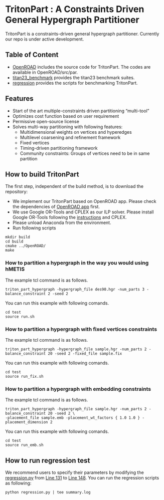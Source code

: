 # TritonPart : A Constraints Driven General Hypergraph Partitioner

TritonPart is a constraints-driven general hypergraph partitioner.
Currently our repo is under active development.


## Table of Content
  - [OpenROAD](https://github.com/ABKGroup/TritonPart/tree/main/OpenROAD) includes the source code for TritonPart. The codes are available in OpenROAD/src/par.
  - [titan23_benchmark](https://github.com/ABKGroup/TritonPart/tree/main/titan23_benchmark) provides the titan23 benchmark suites.
  - [regression](https://github.com/ABKGroup/TritonPart/tree/main/regression) provides the scripts for benchmarking TritonPart.
  
 
## Features
- Start of the art multiple-constraints driven partitioning “multi-tool”
- Optimizes cost function based on user requirement
- Permissive open-source license
- Solves multi-way partitioning with following features:
  - Multidimensional weights on vertices and hyperedges
  - Multilevel coarsening and refinement framework
  - Fixed vertices
  - Timing-driven partitioning framework 
  - Community constraints: Groups of vertices need to be in same partition
  
 
## How to build TritonPart
The first step, independent of the build method, is to download the repository:
- We implement our TritonPart based on OpenROAD app.  Please check the dependencies of [OpenROAD app](https://github.com/The-OpenROAD-Project/OpenROAD.git) first.  
- We use Google OR-Tools and CPLEX as our ILP solver.  Please install Google OR-Tools following the [instructions](https://developers.google.com/optimization/install) and CPLEX.
- Please unload Anaconda from the environment.
- Run following scripts
``` shell
mkdir build
cd build
cmake ../OpenROAD/
make
```

### How to partition a hypergraph in the way you would using hMETIS
The example tcl command is as follows.
``` shell
triton_part_hypergraph -hypergraph_file des90.hgr -num_parts 3 -balance_constraint 2 -seed 2
```
You can run this example with following comands.
``` shell
cd test
source run.sh
```

### How to partition a hypergraph with fixed vertices constraints
The example tcl command is as follows.
``` shell
triton_part_hypergraph -hypergraph_file sample.hgr -num_parts 2 -balance_constraint 20 -seed 2 -fixed_file sample.fix
```
You can run this example with following comands.
``` shell
cd test
source run_fix.sh
```

### How to partition a hypergraph with embedding constraints
The example tcl command is as follows.
``` shell
triton_part_hypergraph -hypergraph_file sample.hgr -num_parts 2 -balance_constraint 20 -seed 2 \
-placement_file sample.emb -placement_wt_factors { 1.0 1.0 } -placement_dimension 2
```
You can run this example with following comands.
``` shell
cd test
source run_emb.sh
```

## How to run regression test
We recommend users to specify their parameters by modifying the [regression.py](https://github.com/ABKGroup/TritonPart/blob/main/regression/regression.py) from [Line 131](https://github.com/ABKGroup/TritonPart/blob/68e516145a7090c3b9bae7ac9bf2464e58758b69/regression/regression.py#L131) to 
[Line 148](https://github.com/ABKGroup/TritonPart/blob/68e516145a7090c3b9bae7ac9bf2464e58758b69/regression/regression.py#L148).
You can run the regression scripts as following:
``` shell
python regression.py | tee summary.log
```


